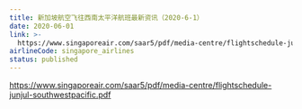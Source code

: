 ```yaml
---
title: 新加坡航空飞往西南太平洋航班最新资讯（2020-6-1）
date: 2020-06-01
link: >-
  https://www.singaporeair.com/saar5/pdf/media-centre/flightschedule-junjul-southwestpacific.pdf
airlineCode: singapore_airlines
status: published
---
```

https://www.singaporeair.com/saar5/pdf/media-centre/flightschedule-junjul-southwestpacific.pdf